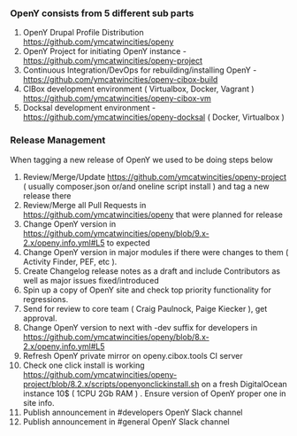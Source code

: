 ### OpenY consists from 5 different sub parts

1. OpenY Drupal Profile Distribution https://github.com/ymcatwincities/openy
2. OpenY Project for initiating OpenY instance - https://github.com/ymcatwincities/openy-project
3. Continuous Integration/DevOps for rebuilding/installing OpenY - https://github.com/ymcatwincities/openy-cibox-build
4. CIBox development environment ( Virtualbox, Docker, Vagrant ) https://github.com/ymcatwincities/openy-cibox-vm
5. Docksal development environment - https://github.com/ymcatwincities/openy-docksal ( Docker, Virtualbox )

### Release Management

When tagging a new release of OpenY we used to be doing steps below

1. Review/Merge/Update https://github.com/ymcatwincities/openy-project ( usually composer.json or/and oneline script install ) and tag a new release there
2. Review/Merge all Pull Requests in https://github.com/ymcatwincities/openy that were planned for release
3. Change OpenY version in https://github.com/ymcatwincities/openy/blob/9.x-2.x/openy.info.yml#L5 to expected
4. Change OpenY version in major modules if there were changes to them ( Activity Finder, PEF, etc ).
5. Create Changelog release notes as a draft and include Contributors as well as major issues fixed/introduced
6. Spin up a copy of OpenY site and check top priority functionality for regressions.
7. Send for review to core team ( Craig Paulnock, Paige Kiecker ), get approval.
8. Change OpenY version to next with -dev suffix for developers in https://github.com/ymcatwincities/openy/blob/8.x-2.x/openy.info.yml#L5
9. Refresh OpenY private mirror on openy.cibox.tools CI server
10. Check one click install is working https://github.com/ymcatwincities/openy-project/blob/8.2.x/scripts/openyonclickinstall.sh on a fresh DigitalOcean instance 10$ ( 1CPU 2Gb RAM ) . Ensure version of OpenY proper one in site info.
11. Publish announcement in #developers OpenY Slack channel
12. Publish announcement in #general OpenY Slack channel


